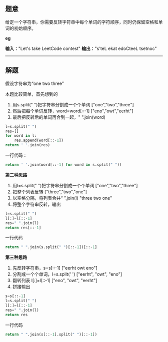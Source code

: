 ## 题意

给定一个字符串，你需要反转字符串中每个单词的字符顺序，同时仍保留空格和单词的初始顺序。

**eg** 

**输入：**"Let's take LeetCode contest"
**输出：**"s'teL ekat edoCteeL tsetnoc"

---
## 解题

假设字符串为“one two three”

本题比较简单，首先想到的

1. 用s.split(" ")把字符串分割成一个个单词
["one","two","three"]
2. 然后把每个单词反转，word=word[::-1]
["eno","owt","eerht"]
3. 最后把反转后的单词再合到一起，" ".join(word)
```python
l=s.split(" ")
res=[]
for word in l:
	res.append(word[::-1])
return ' '.join(res)
```

一行代码：
```python
return ' '.join(word[::-1] for word in s.split(" "))
```

**第二种思路**

1. 用l=s.split(" ")把字符串分割成一个个单词
["one","two","three"]
2. 把整个列表反转
["three","two","one"]
3. 以空格分隔，将列表合并“ ”.join(l)
"three two one"
4. 将整个字符串反转，输出

```python
l=s.split(" ")
l[:]=l[::-1]
res=" ".join(l)
return res[::-1]
```

一行代码
```python
return " ".join(s.split(" ")[::-1])[::-1] 
```

**第三种思路**

1. 先反转字符串，s=s[::-1]
["eerht owt eno"]
2. 分割成一个个单词，l=s.split(' ')
["eerht", "owt", "eno"]
3. 翻转列表 l[:]=l[::-1]
["eno", "owt", "eerht"]
4. 拼接输出

```python
s=s[::-1]
l=s.split(" ")
l[:]=l[::-1]
res=" ".join(l)
return res
```

一行代码
```python
return " ".join(s[::-1].split(" ")[::-1])
```